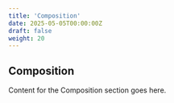 ```yaml
---
title: 'Composition'
date: 2025-05-05T00:00:00Z
draft: false
weight: 20
---
```


## Composition

Content for the Composition section goes here.
